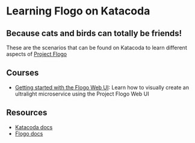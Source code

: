 # Learning Flogo on Katacoda
## Because cats and birds can totally be friends!

These are the scenarios that can be found on Katacoda to learn different aspects of [Project Flogo](http://flogo.io)

## Courses
* [Getting started with the Flogo Web UI](https://katacoda.com/retgits/scenarios/flogo-webui): Learn how to visually create an ultralight microservice using the Project Flogo Web UI

## Resources

* [Katacoda docs](https://www.katacoda.com/docs)
* [Flogo docs](https://tibcosoftware.github.io/flogo/)